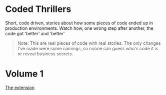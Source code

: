 # Coded Thrillers

Short, code driven, stories about how some pieces of code ended up in production environments. Watch how, one wrong step after another, the code got 'better' and 'better'

> Note: This are real pieces of code with real stories. The only changes I've made were some namings, so noone can guess who's code it is or reveal business secrets.

# Volume 1

[The extension](0101theExtension.md)

